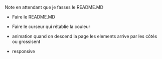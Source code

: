 Note en attendant que je fasses le README.MD

- Faire le README.MD

- Faire le curseur qui rétablie la couleur

- animation quand on descend la page les elements arrive par les côtés ou grossisent

- responsive
